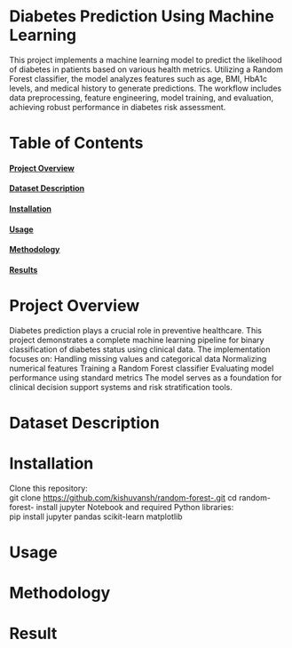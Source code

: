 #  **Diabetes Prediction Using Machine Learning**

This project implements a machine learning model to predict the likelihood of diabetes in patients based on various health metrics. Utilizing a Random Forest classifier, the model analyzes features such as age, BMI, HbA1c levels, and medical history to generate predictions. The workflow includes data preprocessing, feature engineering, model training, and evaluation, achieving robust performance in diabetes risk assessment.

# Table of Contents
#### [Project Overview](#project-overview)
#### [Dataset Description](#dataset-description)
#### [Installation](#installation)
#### [Usage](#usage)
#### [Methodology](#methodology)
#### [Results](#results)

# Project Overview
Diabetes prediction plays a crucial role in preventive healthcare. This project demonstrates a complete machine learning pipeline for binary classification of diabetes status using clinical data. The implementation focuses on:
Handling missing values and categorical data
Normalizing numerical features
Training a Random Forest classifier
Evaluating model performance using standard metrics
The model serves as a foundation for clinical decision support systems and risk stratification tools.

# Dataset Description 





# Installation
Clone this repository:</br>
git clone https://github.com/kishuvansh/random-forest-.git
cd random-forest-
install jupyter Notebook and required Python libraries:</br>
pip install jupyter pandas scikit-learn matplotlib

# Usage 


# Methodology


# Result

